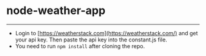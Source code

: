 # node-weather-app

____________________________________________________________________________________________________________________________________________________________________

- Login to [https://weatherstack.com](https://weatherstack.com/) and get your api key. Then paste the api key into the constant.js file.
- You need to run `npm install` after cloning the repo.
